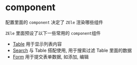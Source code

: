 # component

配置里面的 `component` 决定了 `ZEle` 渲染哪些组件

`ZEle` 里面预设了以下一些常用的 `component`组件

- [Table](./Table/README.md) 用于显示列表内容
- [Search](./Search.md) 与 Table 搭配使用, 用于搜索过滤 Table 里面的数据
- [Form](./Form.md) 用于提交表单数据, 如添加, 编辑
